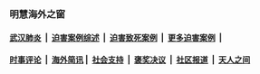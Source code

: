 
### 明慧海外之窗

####  [武汉肺炎](indexes/365.md?t=02231400) &nbsp;|&nbsp;  [迫害案例综述](indexes/328.md?t=02231400) &nbsp;|&nbsp; [迫害致死案例](indexes/277.md?t=02231400)  &nbsp;|&nbsp; [更多迫害案例](indexes/81.md?t=02231400)  &nbsp;|&nbsp; 
####  [时事评论](indexes/19.md?t=02231400) &nbsp;|&nbsp; [海外简讯](indexes/245.md?t=02231400)&nbsp;|&nbsp;  [社会支持](indexes/140.md?t=02231400) &nbsp;|&nbsp; [褒奖决议](indexes/282.md?t=02231400) &nbsp;|&nbsp; [社区报道](indexes/91.md?t=02231400)  &nbsp;|&nbsp; [天人之间](indexes/78.md?t=02231400) 

